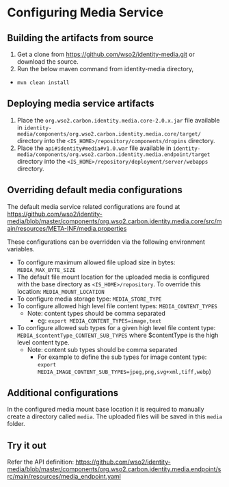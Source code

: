 # Configuring Media Service

## Building the artifacts from source

1. Get a clone from https://github.com/wso2/identity-media.git or download the source.
2. Run the below maven command from identity-media directory,
- `mvn clean install`

## Deploying media service artifacts

1. Place the `org.wso2.carbon.identity.media.core-2.0.x.jar` file available in `identity-media/components/org.wso2.carbon.identity.media.core/target/` directory into the `<IS_HOME>/repository/components/dropins` directory.
2. Place the `api#identity#media#v1.0.war` file available in `identity-media/components/org.wso2.carbon.identity.media.endpoint/target` directory into the `<IS_HOME>/repository/deployment/server/webapps` directory.

## Overriding default media configurations

The default media service related configurations are found at https://github.com/wso2/identity-media/blob/master/components/org.wso2.carbon.identity.media.core/src/main/resources/META-INF/media.properties

These configurations can be overridden via the following environment variables.

- To configure maximum allowed file upload size in bytes: `MEDIA_MAX_BYTE_SIZE`
- The default file mount location for the uploaded media is configured with the base directory as `<IS_HOME>/repository`. To override this location: `MEDIA_MOUNT_LOCATION`
- To configure media storage type: `MEDIA_STORE_TYPE`
- To configure allowed high level file content types: `MEDIA_CONTENT_TYPES`
   - Note: content types should be comma separated
       - eg: `export MEDIA_CONTENT_TYPES=image,text`
- To configure allowed sub types for a given high level file content type: `MEDIA_$contentType_CONTENT_SUB_TYPES` where $contentType is the high level content type. 
   - Note: content sub types should be comma separated
       - For example to define the sub types for image content type: `export MEDIA_IMAGE_CONTENT_SUB_TYPES=jpeg,png,svg+xml,tiff,webp`)

## Additional configurations

In the configured media mount base location it is required to manually create a directory called `media`. The uploaded files will be saved in this `media` folder.

## Try it out

Refer the API definition: https://github.com/wso2/identity-media/blob/master/components/org.wso2.carbon.identity.media.endpoint/src/main/resources/media_endpoint.yaml
